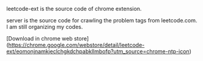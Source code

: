 leetcode-ext is the source code of chrome extension.

server is the source code for crawling the problem tags from leetcode.com. I
am still organizing my codes. 

[Download in chrome web store]
(https://chrome.google.com/webstore/detail/leetcode-ext/eomonjnamkjeclchgkdchpabkllmbofp?utm_source=chrome-ntp-icon)
